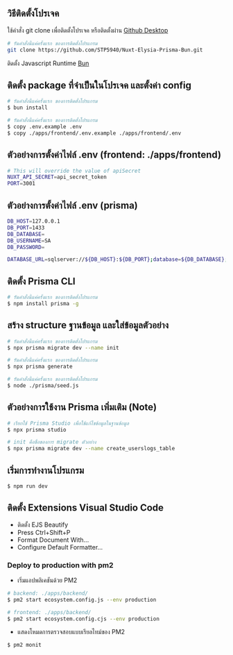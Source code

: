 ## วิธีติดตั้งโปรเจค

ใช้คำสั่ง git clone เพื่อติดตั้งโปรเจค หรือติดตั้งผ่าน [Github Desktop](https://desktop.github.com)

```bash
# รันคำสั่งนี้แค่ครั้งแรก ของการติดตั้งโปรแกรม
git clone https://github.com/STP5940/Nuxt-Elysia-Prisma-Bun.git
```

ติดตั้ง Javascript Runtime [Bun](https://bun.sh/docs/installation)

## ติดตั้ง package ที่จำเป็นในโปรเจค และตั้งค่า config

```bash
# รันคำสั่งนี้แค่ครั้งแรก ของการติดตั้งโปรแกรม
$ bun install
```

```bash
# รันคำสั่งนี้แค่ครั้งแรก ของการติดตั้งโปรแกรม
$ copy .env.example .env
$ copy ./apps/frontend/.env.example ./apps/frontend/.env
```

## ตัวอย่างการตั้งค่าไฟล์ .env (frontend: ./apps/frontend)

```bash
# This will override the value of apiSecret
NUXT_API_SECRET=api_secret_token
PORT=3001
```

## ตัวอย่างการตั้งค่าไฟล์ .env (prisma)

```bash
DB_HOST=127.0.0.1
DB_PORT=1433
DB_DATABASE=
DB_USERNAME=SA
DB_PASSWORD=

DATABASE_URL=sqlserver://${DB_HOST}:${DB_PORT};database=${DB_DATABASE};user=${DB_USERNAME};password=${DB_PASSWORD};trustServerCertificate=true
```

## ติดตั้ง Prisma CLI

```bash
# รันคำสั่งนี้แค่ครั้งแรก ของการติดตั้งโปรแกรม
$ npm install prisma -g
```

## สร้าง structure ฐานข้อมูล และใส่ข้อมูลตัวอย่าง

```bash
# รันคำสั่งนี้แค่ครั้งแรก ของการติดตั้งโปรแกรม
$ npx prisma migrate dev --name init
```

```bash
# รันคำสั่งนี้แค่ครั้งแรก ของการติดตั้งโปรแกรม
$ npx prisma generate
```

```bash
# รันคำสั่งนี้แค่ครั้งแรก ของการติดตั้งโปรแกรม
$ node ./prisma/seed.js
```

## ตัวอย่างการใช้งาน Prisma เพิ่มเติม (Note)

```bash
# เรียกใช้ Prisma Studio เพื่อใช้แก้ไขข้อมูลในฐานข้อมูล
$ npx prisma studio
```

```bash
# init คือชื่อของการ migrate ตัวอย่าง
$ npx prisma migrate dev --name create_userslogs_table
```

## เริ่มการทำงานโปรแกรม

```bash
$ npm run dev
```

## ติดตั้ง Extensions Visual Studio Code

- ติดตั้ง EJS Beautify
- Press Ctrl+Shift+P
- Format Document With...
- Configure Default Formatter...

### Deploy to production with pm2

- เริ่มแอปพลิเคชันด้วย PM2

```bash
# backend: ./apps/backend/
$ pm2 start ecosystem.config.js --env production
```

```bash
# frontend: ./apps/backend/
$ pm2 start ecosystem.config.cjs --env production
```

- แสดงโหมดการตรวจสอบแบบเรียลไทม์ของ PM2

```bash
$ pm2 monit
```